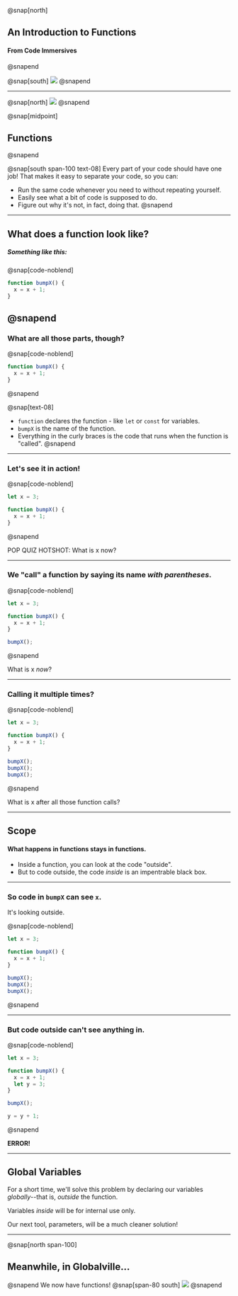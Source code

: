 @snap[north]
## An Introduction to Functions
#### From Code Immersives
@snapend

@snap[south]
![](https://www.codeimmersives.com/wp-content/uploads/2019/09/cropped-CodeImmersives_Logo_RGB_NYC_BW-3.png)
@snapend

---
@snap[north]
![](https://3.bp.blogspot.com/-42oCVxzA_qI/T1GmphVyvxI/AAAAAAAAQJw/pS1nJXrbXXc/s400/Assembly_Line.jpg)
@snapend

@snap[midpoint]
## Functions
@snapend

@snap[south span-100 text-08]
Every part of your code should have one job! That makes it easy to separate your code, so you can:

* Run the same code whenever you need to without repeating yourself.
* Easily see what a bit of code is supposed to do.
* Figure out why it's not, in fact, doing that.
@snapend
---

## What does a function look like?

##### Something like this:
@snap[code-noblend]
```javascript
function bumpX() {
  x = x + 1;
}
```
@snapend
---

### What are all those parts, though?

@snap[code-noblend]
```javascript
function bumpX() {
  x = x + 1;
}
```
@snapend

@snap[text-08]
* `function` declares the function - like `let` or `const` for variables.
* `bumpX` is the name of the function.
* Everything in the curly braces is the code that runs when the function is "called".
@snapend
---

### Let's see it in action!

@snap[code-noblend]
```javascript
let x = 3;

function bumpX() {
  x = x + 1;
}
```
@snapend

POP QUIZ HOTSHOT: What is x now?

---

### We "call" a function by saying its name _with parentheses_.

@snap[code-noblend]
```javascript
let x = 3;

function bumpX() {
  x = x + 1;
}

bumpX();
```
@snapend

What is x *now*?

---

### Calling it multiple times?

@snap[code-noblend]
```javascript
let x = 3;

function bumpX() {
  x = x + 1;
}

bumpX();
bumpX();
bumpX();
```
@snapend

What is x after all those function calls?

---

## Scope

#### What happens in functions stays in functions.

* Inside a function, you can look at the code "outside".
* But to code outside, the code *inside* is an impentrable black box.

---

### So code in `bumpX` can see `x`.
It's looking outside.

@snap[code-noblend]
```javascript
let x = 3;

function bumpX() {
  x = x + 1;
}

bumpX();
bumpX();
bumpX();
```
@snapend

---

### But code outside can't see anything in.

@snap[code-noblend]
```javascript
let x = 3;

function bumpX() {
  x = x + 1;
  let y = 3;
}

bumpX();

y = y + 1;
```
@snapend

**ERROR!**

---

## Global Variables

For a short time, we'll solve this problem by declaring our variables *globally*--that is, *outside* the function.

Variables *inside* will be for internal use only.

Our next tool, parameters, will be a much cleaner solution!

---
@snap[north span-100]
## Meanwhile, in Globalville...

@snapend
We now have functions!
@snap[span-80 south]
![](https://camo.githubusercontent.com/2d8b6d9f60ed366cf5e9dc3ea23378a2c6a7548e/68747470733a2f2f7468756d62732e6766796361742e636f6d2f466169746866756c4c617766756c4b7573696d616e73652d6d61782d316d622e676966)
@snapend